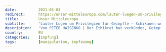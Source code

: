 ```yaml
---
date:          2021-05-03
redirect:      https://unser-mitteleuropa.com/lauter-luegen-um-privilegien-fuer-geimpfte-schikanen-werden-weitergehen/
title:         Unser Mitteleuropa
subtitle:      'Lauter Lügen um Privilegien für Geimpfte – Schikanen werden weitergehen'
description:   'Von PETER HAISENKO | Der Ethikrat hat verkündet, Geimpfte müssen von Corona-Beschränkungen ausgenommen werden. Feige Politiker sagen, die Diskussion könne erst im Juni geführt werden, wenn alle ein Impfangebot erhalten können. Das ist die erste Lüge, denn diese Diskussion findet bereits seit Monaten statt. Mit allen perfiden Methoden sollen auch die Letzten impfwillig geschossen werden. […]'
country:       EU
categories:    [Impfung]
tags:          [manipulation, impfzwang]
---
```

